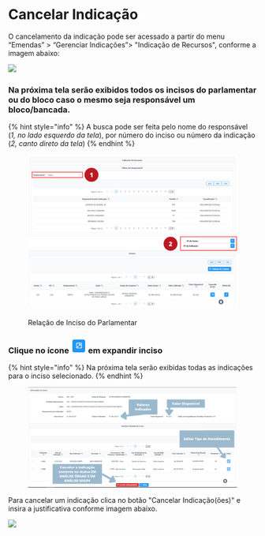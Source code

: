 # Cancelar Indicação

O cancelamento da indicação pode ser acessado a partir do menu “Emendas” > “Gerenciar Indicações”> "Indicação de Recursos", conforme a imagem abaixo:

![](../../.gitbook/assets/menu\_cancelar.PNG)

### Na próxima tela serão exibidos todos os incisos do parlamentar ou do bloco caso o mesmo seja responsável um bloco/bancada.

{% hint style="info" %}
A busca pode ser feita pelo nome do responsável (_1, no lado esquerdo da tela_), por número do inciso ou número da indicação (_2, canto direto da tela_) &#x20;
{% endhint %}

<figure><img src="../../.gitbook/assets/1 (26).png" alt=""><figcaption><p>Relação de Inciso do Parlamentar</p></figcaption></figure>

### **Clique no ícone** ![](<../../.gitbook/assets/image (561).png>) **em expandir inciso**&#x20;

{% hint style="info" %}
Na próxima tela serão exibidas todas as indicações para o inciso selecionado.
{% endhint %}

<figure><img src="../../.gitbook/assets/Cancelar Indicação.png" alt=""><figcaption></figcaption></figure>

Para cancelar um indicação clica no botão "Cancelar Indicação(ões)" e insira a justificativa conforme imagem abaixo.

![](../../.gitbook/assets/botao\_cancelar\_indicacao.png)
